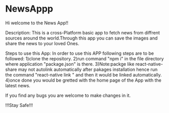 # NewsAppp

Hi welcome to the News App!!



Description: This is a cross-Platform basic app to fetch news from diffrent sources around the world.Through this app you can save the images and share the news to               your loved Ones.



Steps to use this App: In order to use this APP following steps are to be followed:
                      1)clone the repository.
                      2)run command "npm i" in the file directory where application "package.json" is there.
                      3)Note:packge like react-native-share may not autolink automatically after pakages installation hence run the command "react-native link                              <pakage name>" and then it would be linked automatically.
                      4)once done you would be gretted with the home page of the App with the latest news.
                    
If you find any bugs you are welcome to make changes in it.

!!!Stay Safe!!!
